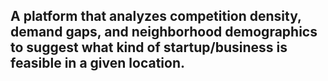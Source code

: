 ## A platform that analyzes competition density, demand gaps, and neighborhood demographics to suggest what kind of startup/business is feasible in a given location.
